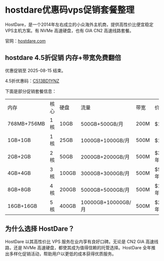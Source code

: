 # hostdare优惠码vps促销套餐整理

HostDare，是一个2014年左右成立的小众海外主机商，提供高性价比便宜稳定VPS主机方案。有 NVMe 高速硬盘，也有 GIA CN2 高速线路套餐。

官网：[hostdare.com](https://manage.hostdare.com/aff.php?aff=847&gid=1)

## hostdare 4.5折促销 内存+带宽免费翻倍

优惠促销至 2025-08-15 结束。

4.5折优惠码：[C513BD1YNZ](https://manage.hostdare.com/aff.php?aff=847&pid=113 "点击复制优惠码并直达下单") 

下面是部分促销套餐信息：

|     |     |     |     |     |     |     |
| --- | --- | --- | --- | --- | --- | --- |
| 内存  | 核心  | 硬盘  | 流量  | 带宽  | 价格  | 选择  |
| 768MB+756MB | 1核  | 10GB | 500GB+500GB/月 | 200M | $11.7/年 | **[链接](https://manage.hostdare.com/aff.php?aff=847&pid=113)** |
| 1GB+1GB | 1核  | 25GB | 1000GB+1000GB/月 | 500M | $18/年 | **[链接](https://manage.hostdare.com/aff.php?aff=847&pid=60)** |
| 2GB+2GB | 2核  | 50GB | 2000GB+2000GB/月 | 500M | $31.95/年 | **[链接](https://manage.hostdare.com/aff.php?aff=847&pid=61)** |
| 4GB+4GB | 3核  | 100GB | 3000GB+3000GB/月 | 500M | $58.95/年 | **[链接](https://manage.hostdare.com/aff.php?aff=847&pid=62)** |
| 8GB+8GB | 4核  | 200GB | 5000GB+5000GB/月 | 500M | $112.95/年 | **[链接](https://manage.hostdare.com/aff.php?aff=847&pid=102)** |
| 16GB+16GB | 5核  | 400GB | 10000GB+10000GB/月 | 500M | $216.45/年 | **[链接](https://manage.hostdare.com/aff.php?aff=847&pid=103)** |


## 为什么选择 HostDare？

HostDare 以其高性价比 VPS 服务在业内享有良好口碑。无论是 CN2 GIA 高速线路，还是 NVMe 高速硬盘，都使其成为值得信赖的托管选择。HostDare 全年推出多样化促销活动，帮助用户以更低的成本获得优质服务。
